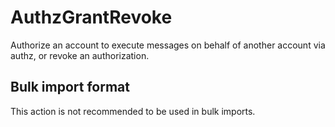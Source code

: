 # AuthzGrantRevoke

Authorize an account to execute messages on behalf of another account via authz,
or revoke an authorization.

## Bulk import format

This action is not recommended to be used in bulk imports.
